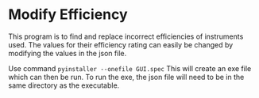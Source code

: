 # Modify Efficiency

This program is to find and replace incorrect efficiencies of instruments used. 
The values for their efficiency rating can easily be changed by modifying the values in the json file.

Use command
```pyinstaller --onefile GUI.spec```
This will create an exe file which can then be run. To run the exe, the json file will need to be in the same directory as the executable.
